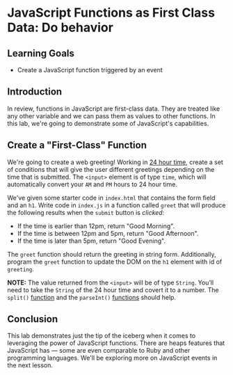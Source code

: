 # JavaScript Functions as First Class Data: Do behavior

## Learning Goals

- Create a JavaScript function triggered by an event

## Introduction

In review, functions in JavaScript are first-class data. They are treated
like any other variable and we can pass them as values to other functions.
In this lab, we're going to demonstrate some of JavaScript's capabilities.

## Create a "First-Class" Function

We're going to create a web greeting! Working in [24 hour time](https://en.wikipedia.org/wiki/24-hour_clock),
create a set of conditions that will give the user different greetings
depending on the time that is submitted. The `<input>` element is of
type `time`, which will automatically convert your `AM` and `PM` hours
to 24 hour time.

We've given some starter code in `index.html` that contains the form
field and an `h1`. Write code in `index.js` in a function called `greet`
that will produce  the following results when the `submit` button
is _clicked_:

- If the time is earlier than 12pm, return "Good Morning".
- If the time is between 12pm and 5pm, return "Good Afternoon".
- If the time is later than 5pm, return "Good Evening".

The `greet` function should return the greeting in string form. Additionally,
program the `greet` function to update the DOM on the `h1` element with id of
`greeting`.

**NOTE:** The value returned from the `<input>` will be of type `String`.
You’ll need to take the `String` of the 24 hour time and covert it to a number.
The `split()` [function](https://developer.mozilla.org/en-US/docs/Web/JavaScript/Reference/Global_Objects/String/split)
and the `parseInt()` [functions](https://developer.mozilla.org/en-US/docs/Web/JavaScript/Reference/Global_Objects/parseInt) should help.

## Conclusion

This lab demonstrates just the tip of the iceberg when it comes to leveraging
the power of JavaScript functions. There are heaps features that JavaScript has
— some are even comparable to Ruby and other programming languages. We'll be
exploring more on JavaScript events in the next lesson.
